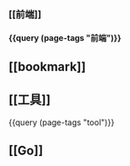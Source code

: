 ### [[前端]]
#### {{query (page-tags "前端")}}
## [[bookmark]]
## [[工具]]
{{query (page-tags "tool")}}
## [[Go]]
